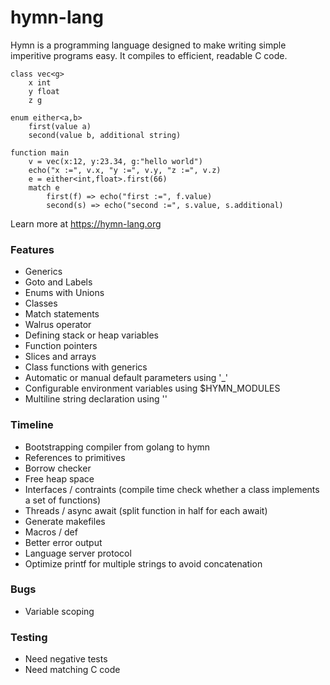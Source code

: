 # hymn-lang
Hymn is a programming language designed to make writing simple imperitive programs easy.
It compiles to efficient, readable C code.

```
class vec<g>
    x int
    y float
    z g

enum either<a,b>
    first(value a)
    second(value b, additional string)

function main   
    v = vec(x:12, y:23.34, g:"hello world")
    echo("x :=", v.x, "y :=", v.y, "z :=", v.z)
    e = either<int,float>.first(66)
    match e
        first(f) => echo("first :=", f.value)
        second(s) => echo("second :=", s.value, s.additional)
```

Learn more at https://hymn-lang.org

### Features
* Generics
* Goto and Labels
* Enums with Unions
* Classes
* Match statements
* Walrus operator
* Defining stack or heap variables
* Function pointers
* Slices and arrays
* Class functions with generics
* Automatic or manual default parameters using '_'
* Configurable environment variables using $HYMN_MODULES
* Multiline string declaration using '\'

### Timeline
* Bootstrapping compiler from golang to hymn
* References to primitives
* Borrow checker
* Free heap space
* Interfaces / contraints (compile time check whether a class implements a set of functions)
* Threads / async await (split function in half for each await)
* Generate makefiles
* Macros / def
* Better error output
* Language server protocol
* Optimize printf for multiple strings to avoid concatenation 

### Bugs
* Variable scoping

### Testing
* Need negative tests
* Need matching C code
